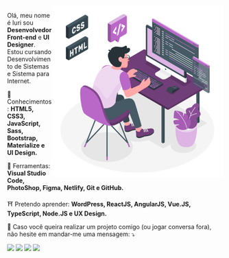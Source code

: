 <img src="image.png" min-width="400px" max-width="400px" width="400px" align="right" alt="iuricode - image">

<p align="left">
  Olá, meu nome é Iuri sou <strong>Desenvolvedor Front-end</strong> e <strong>UI Designer</strong>.<br>
  Estou cursando Desenvolvimento de Sistemas e Sistema para Internet.
</p>

<p align="left">
  🚀 Conhecimentos: <strong>HTML5, CSS3, JavaScript, Sass, Bootstrap, Materialize e UI Design.</strong>
</p>

<p align="left">
  🔧 Ferramentas: <strong>Visual Studio Code, PhotoShop, Figma, Netlify, Git e GitHub.</strong>
</p>

<p align="left">
  ⛩ Pretendo aprender: <strong>WordPress, ReactJS, AngularJS, Vue.JS, TypeScript, Node.JS e UX Design.</strong>
</p>

<p align="left">
💌 Caso você queira realizar um projeto comigo (ou jogar conversa fora), não hesite
em mandar-me uma mensagem: ⤵️
</p>

<p align="left">
<a href="mailto:iuricodebrasil@gmail.com" alt="Gmail">
<img src="https://img.shields.io/badge/-Gmail-e34c41?style=flat-square&labelColor=e34c41&logo=gmail&logoColor=white&link=iuricodebrasil@gmail.com" /></a>
  
<a href="https://www.linkedin.com/in/iuricode" alt="Linkedin">
<img src="https://img.shields.io/badge/-Linkedin-blue?style=flat-square&logo=Linkedin&logoColor=white&link=https://www.linkedin.com/in/iuricode" /></a>
  
<a href="https://api.whatsapp.com/send?phone=5514991653238&text=Olá%20Iuri,%20tudo%20bem?" alt="WhatsApp">
<img src="https://img.shields.io/badge/-WhatsApp-3CB371?style=flat-square&labelColor=3CB371&logo=whatsapp&logoColor=white&link=https://api.whatsapp.com/send?phone=5514991653238&text=Olá%20Iuri,%20tudo%20bem?"/></a>

<a href="https://www.facebook.com/iuricode/" alt="Facebook">
<img src="https://img.shields.io/badge/-Facebook-4169E1?style=flat-square&labelColor=4169E1&logo=facebook&logoColor=white&link=https://www.facebook.com/iuricode/"/></a>
</p>
 
 
